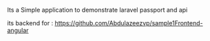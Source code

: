 Its a Simple application to demonstrate laravel passport and api 

its backend for : https://github.com/Abdulazeezvp/sample1Frontend-angular